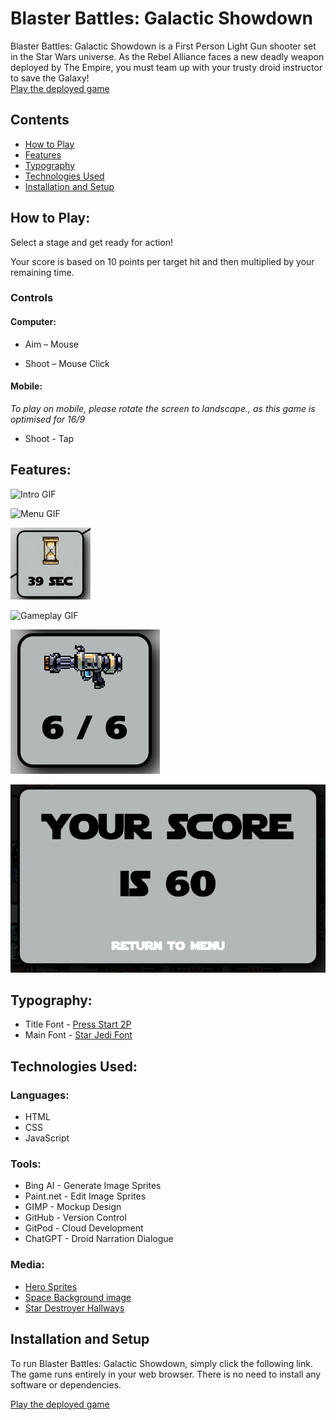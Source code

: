 # Blaster Battles: Galactic Showdown

Blaster Battles: Galactic Showdown is a First Person Light Gun shooter set in the Star Wars universe. As the Rebel Alliance faces a new deadly weapon deployed by The Empire, you must team up with your trusty droid instructor to save the Galaxy!  
[Play the deployed game](https://will-griffiths-ireland.github.io/Star-Wars-Rebel-Alliance-Negotiation-Simulator/)

## Contents
* [How to Play](#how-to-play)
* [Features](#features)
* [Typography](#typography)
* [Technologies Used](#technologies-used)
* [Installation and Setup](#installation-and-setup)


## How to Play:

Select a stage and get ready for action!

Your score is based on 10 points per target hit and then multiplied by your remaining time.

### Controls

#### Computer:

- Aim – Mouse

- Shoot – Mouse Click

#### Mobile:

*To play on mobile, please rotate the screen to landscape., as this game is optimised for 16/9*

- Shoot - Tap

## Features:

![Intro GIF](assets/readme/intro.gif)

![Menu GIF](assets/readme/menu.gif)

![Timer GIF](assets/readme/timer.gif)

![Gameplay GIF](assets/readme/gameplay.gif)

![Shots Image](assets/readme/shots.png)

![score Image](assets/readme/score.png)



## Typography:
- Title Font - [Press Start 2P](https://fonts.google.com/specimen/Press+Start+2P)
- Main Font - [Star Jedi Font](https://www.dafont.com/star-jedi.font)

## Technologies Used:

### Languages:
- HTML
- CSS
- JavaScript

### Tools:

- Bing AI - Generate Image Sprites
- Paint.net - Edit Image Sprites
- GIMP - Mockup Design
- GitHub - Version Control
- GitPod - Cloud Development
- ChatGPT - Droid Narration Dialogue

### Media:
- [Hero Sprites](https://www.clipartmax.com/middle/m2i8b1i8m2A0m2Z5_starwars-fandoms-pixel-art-yoda-chewbacca-darth-vader-r2d2-fighting-game-pixel/)
- [Space Background image](https://i.pinimg.com/originals/1e/64/c3/1e64c3289a248160c26a3b57b221e282.png)
- [Star Destroyer Hallways](https://www.artstation.com/artwork/8l3KYR)




## Installation and Setup
To run Blaster Battles: Galactic Showdown, simply click the following link. The game runs entirely in your web browser. There is no need to install any software or dependencies.

[Play the deployed game](https://will-griffiths-ireland.github.io/Star-Wars-Rebel-Alliance-Negotiation-Simulator/)



